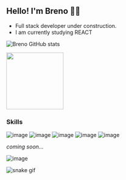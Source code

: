<h2>Hello! I'm Breno 👋😀</h2>

<ul>
<li>Full stack developer under construction.</li>
<li>I am currently studying REACT</li>
</ul>

  ![Breno GitHub stats](https://github-readme-stats.vercel.app/api?username=breno-aredes&show_icons=true&theme=transparent)

  <img height="150em" src="https://github-readme-stats.vercel.app/api/top-langs/?username=breno-aredes&layout=compact&langs_count=7"/>


	
<!-- badges -->
  <h3>Skills</h3>
  
![image](https://img.shields.io/badge/html5-%23E34F26.svg?style=for-the-badge&logo=html5&logoColor=white)
![image](https://img.shields.io/badge/css3-%231572B6.svg?style=for-the-badge&logo=css3&logoColor=white)
![image](https://img.shields.io/badge/JavaScript-F7DF1E?style=for-the-badge&logo=javascript&logoColor=black)
![image](https://img.shields.io/badge/React-20232A?style=for-the-badge&logo=react&logoColor=61DAFB)
![image](https://img.shields.io/badge/styled--components-DB7093?style=for-the-badge&logo=styled-components&logoColor=white)


 <p><em>coming soon...</em></p>
	
	

![image](https://img.shields.io/badge/React_Router-CA4245?style=for-the-badge&logo=react-router&logoColor=white)


 
<!-- Snake eating my contribuition graph -->
![snake gif](https://github.com/breno-aredes/breno-aredes/blob/output/github-contribution-grid-snake.gif)
	
<!--
**breno-aredes/breno-aredes** is a ✨ _special_ ✨ repository because its `README.md` (this file) appears on your GitHub profile.

Here are some ideas to get you started:

- 🔭 I’m currently working on ...
- 🌱 I’m currently learning ...
- 👯 I’m looking to collaborate on ...
- 🤔 I’m looking for help with ...
- 💬 Ask me about ...
- 📫 How to reach me: ...
- 😄 Pronouns: ...
- ⚡ Fun fact: ...
-->
